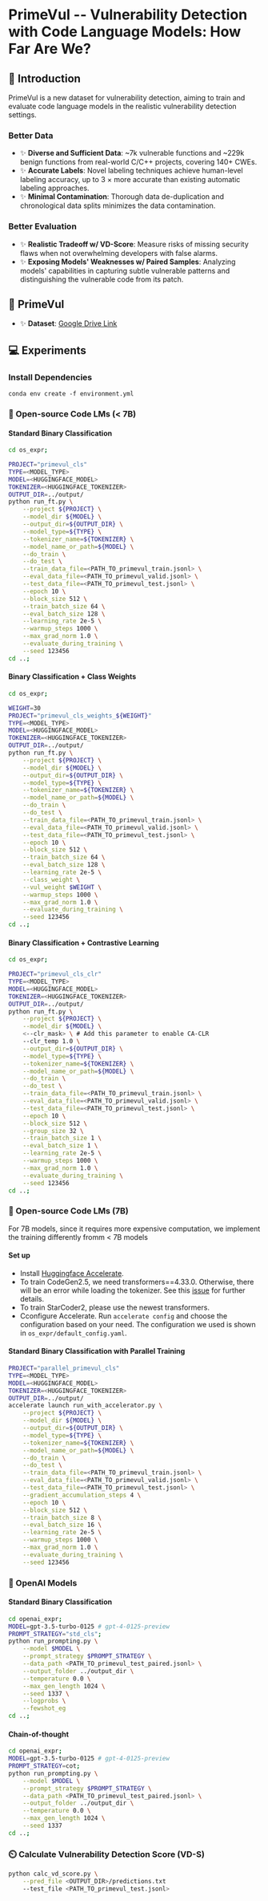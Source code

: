 # PrimeVul -- Vulnerability Detection with Code Language Models: How Far Are We?

## 📜 Introduction

PrimeVul is a new dataset for vulnerability detection, aiming to train and evaluate code language models in the realistic vulnerability detection settings.

### Better Data

* ✨ **Diverse and Sufficient Data**: ~7k vulnerable functions and ~229k benign functions from real-world C/C++ projects, covering 140+ CWEs.
* ✨ **Accurate Labels**: Novel labeling techniques achieve human-level labeling accuracy, up to 3 $\times$ more accurate than existing automatic labeling approaches.
* ✨ **Minimal Contamination**: Thorough data de-duplication and chronological data splits minimizes the data contamination. 

### Better Evaluation

* ✨ **Realistic Tradeoff w/ VD-Score**: Measure risks of missing security flaws when not overwhelming developers with false alarms.
* ✨ **Exposing Models' Weaknesses w/ Paired Samples**: Analyzing models' capabilities in capturing subtle vulnerable patterns and distinguishing the vulnerable code from its patch.

## 📕 PrimeVul

* ✨ **Dataset**: [Google Drive Link](https://drive.google.com/drive/folders/19iLaNDS0z99N8kB_jBRTmDLehwZBolMY?usp=sharing)


## 💻 Experiments

### Install Dependencies

```conda env create -f environment.yml```

### 📖 Open-source Code LMs (< 7B)

#### Standard Binary Classification

```sh
cd os_expr;

PROJECT="primevul_cls"
TYPE=<MODEL_TYPE>
MODEL=<HUGGINGFACE_MODEL>
TOKENIZER=<HUGGINGFACE_TOKENIZER>
OUTPUT_DIR=../output/
python run_ft.py \
    --project ${PROJECT} \
    --model_dir ${MODEL} \
    --output_dir=${OUTPUT_DIR} \
    --model_type=${TYPE} \
    --tokenizer_name=${TOKENIZER} \
    --model_name_or_path=${MODEL} \
    --do_train \
    --do_test \
    --train_data_file=<PATH_TO_primevul_train.jsonl> \
    --eval_data_file=<PATH_TO_primevul_valid.jsonl> \
    --test_data_file=<PATH_TO_primevul_test.jsonl> \
    --epoch 10 \
    --block_size 512 \
    --train_batch_size 64 \
    --eval_batch_size 128 \
    --learning_rate 2e-5 \
    --warmup_steps 1000 \
    --max_grad_norm 1.0 \
    --evaluate_during_training \
    --seed 123456
cd ..;
```

#### Binary Classification + Class Weights

```sh
cd os_expr;

WEIGHT=30
PROJECT="primevul_cls_weights_${WEIGHT}"
TYPE=<MODEL_TYPE>
MODEL=<HUGGINGFACE_MODEL>
TOKENIZER=<HUGGINGFACE_TOKENIZER>
OUTPUT_DIR=../output/
python run_ft.py \
    --project ${PROJECT} \
    --model_dir ${MODEL} \
    --output_dir=${OUTPUT_DIR} \
    --model_type=${TYPE} \
    --tokenizer_name=${TOKENIZER} \
    --model_name_or_path=${MODEL} \
    --do_train \
    --do_test \
    --train_data_file=<PATH_TO_primevul_train.jsonl> \
    --eval_data_file=<PATH_TO_primevul_valid.jsonl> \
    --test_data_file=<PATH_TO_primevul_test.jsonl> \
    --epoch 10 \
    --block_size 512 \
    --train_batch_size 64 \
    --eval_batch_size 128 \
    --learning_rate 2e-5 \
    --class_weight \
    --vul_weight $WEIGHT \
    --warmup_steps 1000 \
    --max_grad_norm 1.0 \
    --evaluate_during_training \
    --seed 123456
cd ..;
```

#### Binary Classification + Contrastive Learning

```sh
cd os_expr;

PROJECT="primevul_cls_clr"
TYPE=<MODEL_TYPE>
MODEL=<HUGGINGFACE_MODEL>
TOKENIZER=<HUGGINGFACE_TOKENIZER>
OUTPUT_DIR=../output/
python run_ft.py \
    --project ${PROJECT} \
    --model_dir ${MODEL} \
    <--clr_mask> \ # Add this parameter to enable CA-CLR
    --clr_temp 1.0 \
    --output_dir=${OUTPUT_DIR} \
    --model_type=${TYPE} \
    --tokenizer_name=${TOKENIZER} \
    --model_name_or_path=${MODEL} \
    --do_train \
    --do_test \
    --train_data_file=<PATH_TO_primevul_train.jsonl> \
    --eval_data_file=<PATH_TO_primevul_valid.jsonl> \
    --test_data_file=<PATH_TO_primevul_test.jsonl> \
    --epoch 10 \
    --block_size 512 \
    --group_size 32 \
    --train_batch_size 1 \
    --eval_batch_size 1 \
    --learning_rate 2e-5 \
    --warmup_steps 1000 \
    --max_grad_norm 1.0 \
    --evaluate_during_training \
    --seed 123456
cd ..;
```

### 📖 Open-source Code LMs (7B)

For 7B models, since it requires more expensive computation, we implement the training differently fromm < 7B models

#### Set up
- Install [Huggingface Accelerate](https://huggingface.co/docs/accelerate/en/index).
- To train CodeGen2.5, we need transformers==4.33.0. Otherwise, there will be an error while loading the tokenizer. See this [issue](https://github.com/salesforce/CodeGen/issues/82) for further details. 
- To train StarCoder2, please use the newest transformers.
- Cconfigure Accelerate. Run `accelerate config` and choose the configuration based on your need. The configuration we used is shown in ``os_expr/default_config.yaml``.

#### Standard Binary Classification with Parallel Training
```sh
PROJECT="parallel_primevul_cls"
TYPE=<MODEL_TYPE>
MODEL=<HUGGINGFACE_MODEL>
TOKENIZER=<HUGGINGFACE_TOKENIZER>
OUTPUT_DIR=../output/
accelerate launch run_with_accelerator.py \
    --project ${PROJECT} \
    --model_dir ${MODEL} \
    --output_dir=${OUTPUT_DIR} \
    --model_type=${TYPE} \
    --tokenizer_name=${TOKENIZER} \
    --model_name_or_path=${MODEL} \
    --do_train \
    --do_test \
    --train_data_file=<PATH_TO_primevul_train.jsonl> \
    --eval_data_file=<PATH_TO_primevul_valid.jsonl> \
    --test_data_file=<PATH_TO_primevul_test.jsonl> \
    --gradient_accumulation_steps 4 \
    --epoch 10 \
    --block_size 512 \
    --train_batch_size 8 \
    --eval_batch_size 16 \
    --learning_rate 2e-5 \
    --warmup_steps 1000 \
    --max_grad_norm 1.0 \
    --evaluate_during_training \
    --seed 123456
```

### 🤖 OpenAI Models

#### Standard Binary Classification
```sh
cd openai_expr;
MODEL=gpt-3.5-turbo-0125 # gpt-4-0125-preview
PROMPT_STRATEGY="std_cls";
python run_prompting.py \
    --model $MODEL \
    --prompt_strategy $PROMPT_STRATEGY \
    --data_path <PATH_TO_primevul_test_paired.jsonl> \
    --output_folder ../output_dir \
    --temperature 0.0 \
    --max_gen_length 1024 \
    --seed 1337 \
    --logprobs \
    --fewshot_eg
cd ..;
```

#### Chain-of-thought
```sh
cd openai_expr;
MODEL=gpt-3.5-turbo-0125 # gpt-4-0125-preview
PROMPT_STRATEGY=cot;
python run_prompting.py \
    --model $MODEL \
    --prompt_strategy $PROMPT_STRATEGY \
    --data_path <PATH_TO_primevul_test_paired.jsonl> \
    --output_folder ../output_dir \
    --temperature 0.0 \
    --max_gen_length 1024 \
    --seed 1337
cd ..;
```

### ⏲️ Calculate Vulnerability Detection Score (VD-S)

```sh
python calc_vd_score.py \
    --pred_file <OUTPUT_DIR>/predictions.txt
    --test_file <PATH_TO_primevul_test.jsonl>
```